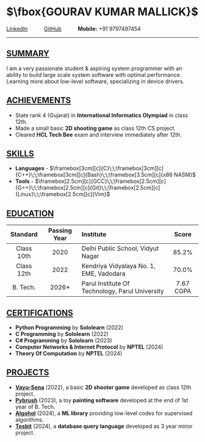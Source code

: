 # $\fbox{GOURAV KUMAR MALLICK}$

[LinkedIn](https://www.linkedin.com/in/gourav-kumar-mallick-272715250/) $\;\;\;\;\;\;\;\;\;\;$ [GitHub](https://github.com/Gourav-334) $\;\;\;\;\;\;\;\;\;\;$ **Mobile:** +91 9797497454

---

## <u>SUMMARY</u>

I am a very passionate student & aspiring system programmer with an ability to build large scale system software with optimal performance. Learning more about low-level software, specializing in device drivers.

## <u>ACHIEVEMENTS</u>

- State rank 4 (Gujarat) in **International Informatics Olympiad** in class 12th.
- Made a small basic **2D shooting game** as class 12th CS project.
- Cleared **HCL Tech Bee** exam and interview immediately after 12th.

## <u>SKILLS</u>

- **Languages** - $\framebox[3cm][c]{C}\;\;\framebox[3cm][c]{C++}\;\;\framebox[3cm][c]{Bash}\;\;\framebox[3.5cm][c]{x86 NASM}$
- **Tools** - $\framebox[2.5cm][c]{GCC}\;\;\framebox[2.5cm][c]{G++}\;\;\framebox[2.5cm][c]{Git}\;\;\framebox[2.5cm][c]{Linux}\;\;\framebox[2.5cm][c]{Vim}$

## <u>EDUCATION</u>

|  Standard  | Passing Year | Institute                                       |   Score   |
| :--------: | :----------: | :---------------------------------------------- | :-------: |
| Class 10th |     2020     | Delhi Public School, Vidyut Nagar               |   85.2%   |
| Class 12th |     2022     | Kendriya Vidyalaya No. 1, EME, Vadodara         |   70.0%   |
|  B. Tech.  |    2026*     | Parul Institute Of Technology, Parul University | 7.67 CGPA |

## <u>CERTIFICATIONS</u>

- **Python Programming** by **Sololearn** (2022)
- **C Programming** by **Sololearn** (2022)
- **C# Programming** by **Sololearn** (2023)
- **Computer Networks & Internet Protocol** by **NPTEL** (2024)
- **Theory Of Computation** by **NPTEL** (2024)

## <u>PROJECTS</u>

- **[Vayu-Sena](https://github.com/Gourav-334/Vayu-Sena.git)** (2022), a basic **2D shooter game** developed as class 12th project.
- **[Pybrush](https://github.com/Gourav-334/Pybrush.git)** (2023), a toy **painting software** developed at the end of 1st year of B. Tech.
- **[Algohol](https://github.com/Gourav-334/Algohol.git)** (2024), a **ML library** providing low-level codes for supervised algorithms.
- **[Tosbit](https://github.com/Gourav-334/Tosbit.git)** (2024), a **database query language** developed as 3 year minor project.
